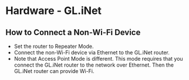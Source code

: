 # Hardware - GL.iNet

## How to Connect a Non-Wi-Fi Device

- Set the router to Repeater Mode.
- Connect the non-Wi-Fi device via Ethernet to the GL.iNet router.
- Note that Access Point Mode is different. This mode requires that you connect the GL.iNet router to the network over Ethernet. Then the GL.iNet router can provide Wi-Fi.
